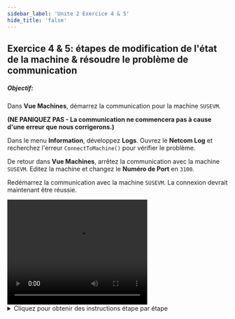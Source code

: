 ```yaml
---
sidebar_label: 'Unite 2 Exercice 4 & 5'
hide_title: 'false'
---
```


## Exercice 4 & 5: étapes de modification de l'état de la machine & résoudre le problème de communication


##### Objectif:

Dans **Vue Machines**, démarrez la communication pour la machine ```SUSEVM```.

**(NE PANIQUEZ PAS - La communication ne commencera pas à cause d'une erreur que nous corrigerons.)**

Dans le menu **Information**, développez **Logs**. Ouvrez le **Netcom Log** et recherchez l'erreur ```ConnectToMachine()``` pour vérifier le problème.

De retour dans **Vue Machines**, arrêtez la communication avec la machine ```SUSEVM```. Editez la machine et changez le **Numéro de Port** en ```3100```.

Redémarrez la communication avec la machine ```SUSEVM```. La connexion devrait maintenant être réussie.


<div>
<video width="320" height="240" controls>
  <source src="videobasic/U2E4and5.mp4" type="video/mp4"></source>
Your browser does not support the video tag.
</video>
</div>

<details>

<summary>Cliquez pour obtenir des instructions étape par étape</summary>

### Exercice 4

1. Sous la rubrique Operations, double-cliquez sur **Vue Machines**.
2. Cliquez avec le bouton droit sur la machine **SUSEVM** et sélectionnez **Démarrer Communication**.
    * Un clic gauche sur la machine actualisera la communication.
3. Appuyez sur ```F5``` pour actualiser le statut de la communication. 

:::note
Pas de panique ! Cela ne communiquera pas.
:::

### Exercice 5

1. Assurez-vous que l'onglet **Vue Machines** est ouvert.
2. Dans le menu Informations, développez **Logs**.
3. Double-cliquez sur **Netcom Log**.
4. Une fenêtre pop-up apparaîtra affichant une vue en mise à jour automatique de la log SMANetcom.log
5. Recherchez cette entrée dans le fichier Log :

```
ConnectToMachine() – Exception happens at machine [SUSEVM]: A connection attempt failed because the connected party did not properly respond after a period of time, or established connection failed because the connected host has failed to respond [[IP ADDRESS:PORT]]
```

6. De retour à l'onglet Vue Machines, cliquez avec le bouton droit sur la machine SUSEVM et sélectionnez **Interrompre Communication**.
7. Toujours sous l'onglet Machines Status, cliquez avec le bouton droit sur la machine SUSEVM et sélectionnez **Editer Machine**.
8. Dans l'onglet Machines, modifiez le Numéro de Port en ```3100```.
9. Cliquez sur le bouton Sauvegarder.
10. Fermez l'onglet Machines.
11. De retour à l'onglet Vue Machines, cliquez avec le bouton droit de la souris sur la machine SUSEVM et sélectionnez **Démarrer Communication**.
12. Rafraîchissez l'écran. La machine SUSEVM doit communiquer.
13. Fermez l'onglet ```SMANetCom.log``` et l'onglet Vue Machines

</details>